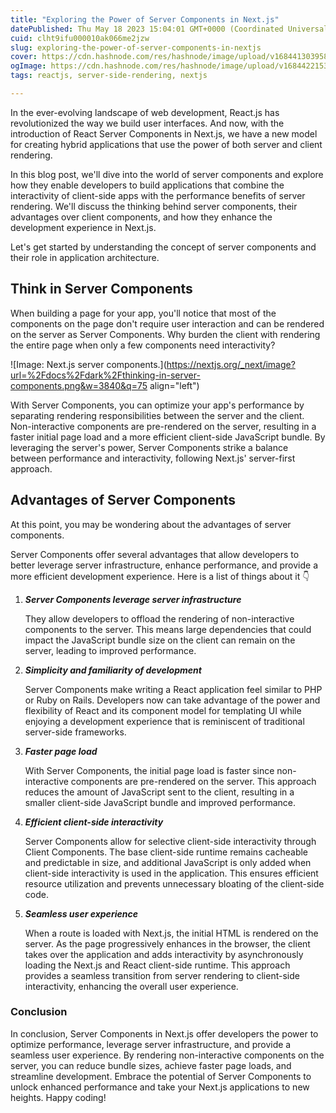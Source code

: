 ```yaml
---
title: "Exploring the Power of Server Components in Next.js"
datePublished: Thu May 18 2023 15:04:01 GMT+0000 (Coordinated Universal Time)
cuid: clht9ifu000010ak066me2jzw
slug: exploring-the-power-of-server-components-in-nextjs
cover: https://cdn.hashnode.com/res/hashnode/image/upload/v1684413039584/b79486f4-d595-4690-8bd4-d5a94b61007e.png
ogImage: https://cdn.hashnode.com/res/hashnode/image/upload/v1684422153465/d42c3e20-e4c2-427a-af59-7bbfb5ec7775.png
tags: reactjs, server-side-rendering, nextjs

---
```


In the ever-evolving landscape of web development, React.js has revolutionized the way we build user interfaces. And now, with the introduction of React Server Components in Next.js, we have a new model for creating hybrid applications that use the power of both server and client rendering.

In this blog post, we'll dive into the world of server components and explore how they enable developers to build applications that combine the interactivity of client-side apps with the performance benefits of server rendering. We'll discuss the thinking behind server components, their advantages over client components, and how they enhance the development experience in Next.js.

Let's get started by understanding the concept of server components and their role in application architecture.

## Think in Server Components

When building a page for your app, you'll notice that most of the components on the page don't require user interaction and can be rendered on the server as Server Components. Why burden the client with rendering the entire page when only a few components need interactivity?

![Image: Next.js server components.](https://nextjs.org/_next/image?url=%2Fdocs%2Fdark%2Fthinking-in-server-components.png&w=3840&q=75 align="left")

With Server Components, you can optimize your app's performance by separating rendering responsibilities between the server and the client. Non-interactive components are pre-rendered on the server, resulting in a faster initial page load and a more efficient client-side JavaScript bundle. By leveraging the server's power, Server Components strike a balance between performance and interactivity, following Next.js' server-first approach.

## Advantages of Server Components

At this point, you may be wondering about the advantages of server components.

Server Components offer several advantages that allow developers to better leverage server infrastructure, enhance performance, and provide a more efficient development experience. Here is a list of things about it 👇

1. ***Server Components leverage server infrastructure***
    
    They allow developers to offload the rendering of non-interactive components to the server. This means large dependencies that could impact the JavaScript bundle size on the client can remain on the server, leading to improved performance.
    
2. ***Simplicity and familiarity of development***
    
    Server Components make writing a React application feel similar to PHP or Ruby on Rails. Developers now can take advantage of the power and flexibility of React and its component model for templating UI while enjoying a development experience that is reminiscent of traditional server-side frameworks.
    
3. ***Faster page load***
    
    With Server Components, the initial page load is faster since non-interactive components are pre-rendered on the server. This approach reduces the amount of JavaScript sent to the client, resulting in a smaller client-side JavaScript bundle and improved performance.
    
4. ***Efficient client-side interactivity***
    
    Server Components allow for selective client-side interactivity through Client Components. The base client-side runtime remains cacheable and predictable in size, and additional JavaScript is only added when client-side interactivity is used in the application. This ensures efficient resource utilization and prevents unnecessary bloating of the client-side code.
    
5. ***Seamless user experience***
    
    When a route is loaded with Next.js, the initial HTML is rendered on the server. As the page progressively enhances in the browser, the client takes over the application and adds interactivity by asynchronously loading the Next.js and React client-side runtime. This approach provides a seamless transition from server rendering to client-side interactivity, enhancing the overall user experience.
    

### Conclusion

In conclusion, Server Components in Next.js offer developers the power to optimize performance, leverage server infrastructure, and provide a seamless user experience. By rendering non-interactive components on the server, you can reduce bundle sizes, achieve faster page loads, and streamline development. Embrace the potential of Server Components to unlock enhanced performance and take your Next.js applications to new heights. Happy coding!
